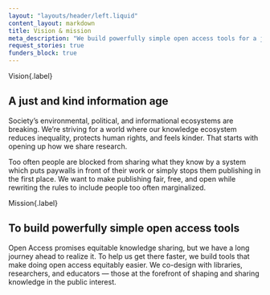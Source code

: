 ```yaml
---
layout: "layouts/header/left.liquid"
content_layout: markdown
title: Vision & mission
meta_description: "We build powerfully simple open access tools for a just and kind information age."
request_stories: true
funders_block: true
---
```


Vision{.label}

## A just and kind information age

Society’s environmental, political, and informational ecosystems are breaking. We’re striving for a world where our knowledge ecosystem reduces inequality, protects human rights, and feels kinder. That starts with opening up how we share research.

Too often people are blocked from sharing what they know by a system which puts paywalls in front of their work or simply stops them publishing in the first place. We want to make publishing fair, free, and open while rewriting the rules to include people too often marginalized.

Mission{.label}

## To build powerfully simple open access tools

Open Access promises equitable knowledge sharing, but we have a long journey ahead to realize it. To help us get there faster, we build tools that make doing open access equitably easier. We co-design with libraries, researchers, and educators — those at the forefront of shaping and sharing knowledge in the public interest.
